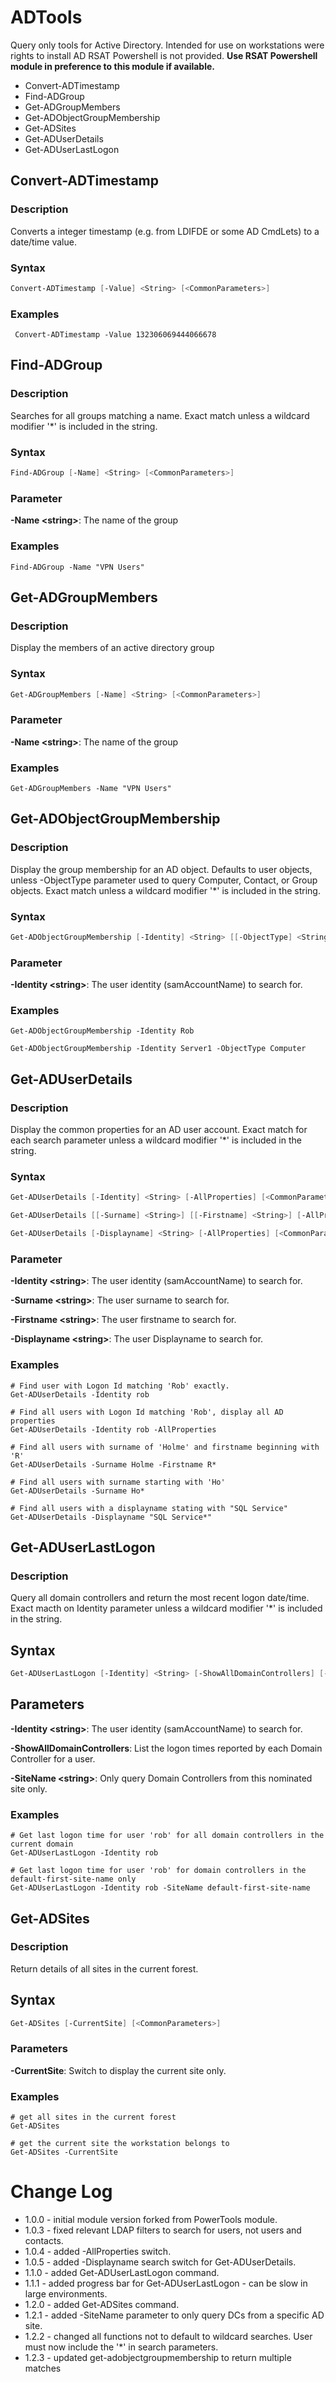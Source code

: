 # ADTools
Query only tools for Active Directory. Intended for use on workstations were rights to install AD RSAT Powershell is not provided. **Use RSAT Powershell module in preference to this module if available.**

- Convert-ADTimestamp
- Find-ADGroup
- Get-ADGroupMembers
- Get-ADObjectGroupMembership
- Get-ADSites
- Get-ADUserDetails
- Get-ADUserLastLogon

## Convert-ADTimestamp
### Description 
Converts a integer timestamp (e.g. from LDIFDE or some AD CmdLets) to a date/time value.

### Syntax
```PowerShell
Convert-ADTimestamp [-Value] <String> [<CommonParameters>]
```

### Examples
``` Convert-ADTimestamp -Value 132306069444066678```

## Find-ADGroup
### Description
Searches for all groups matching a name. Exact match unless a wildcard modifier '*' is included in the string.

### Syntax
```PowerShell
Find-ADGroup [-Name] <String> [<CommonParameters>]
```

### Parameter
__-Name \<string\>__: The name of the group

### Examples
```Find-ADGroup -Name "VPN Users"```

## Get-ADGroupMembers
### Description
Display the members of an active directory group

### Syntax
```PowerShell
Get-ADGroupMembers [-Name] <String> [<CommonParameters>]
```

### Parameter
__-Name \<string\>__: The name of the group

### Examples
```Get-ADGroupMembers -Name "VPN Users"```

## Get-ADObjectGroupMembership
### Description
Display the group membership for an AD object. Defaults to user objects, unless -ObjectType parameter used to query Computer, Contact, or Group objects. Exact match unless a wildcard modifier '*' is included in the string.

### Syntax
```PowerShell
Get-ADObjectGroupMembership [-Identity] <String> [[-ObjectType] <String>] [<CommonParameters>]
```

### Parameter
__-Identity \<string\>__: The user identity (samAccountName) to search for.

### Examples
```
Get-ADObjectGroupMembership -Identity Rob

Get-ADObjectGroupMembership -Identity Server1 -ObjectType Computer
```

## Get-ADUserDetails
### Description
Display the common properties for an AD user account. Exact match for each search parameter unless a wildcard modifier '*' is included in the string.

### Syntax
```PowerShell
Get-ADUserDetails [-Identity] <String> [-AllProperties] [<CommonParameters>]

Get-ADUserDetails [[-Surname] <String>] [[-Firstname] <String>] [-AllProperties] [<CommonParameters>]

Get-ADUserDetails [-Displayname] <String> [-AllProperties] [<CommonParameters>]
```

### Parameter
__-Identity \<string\>__: The user identity (samAccountName) to search for.

__-Surname \<string\>__: The user surname to search for.

__-Firstname \<string\>__: The user firstname to search for.

__-Displayname \<string\>__: The user Displayname to search for.


### Examples
```
# Find user with Logon Id matching 'Rob' exactly.
Get-ADUserDetails -Identity rob

# Find all users with Logon Id matching 'Rob', display all AD properties
Get-ADUserDetails -Identity rob -AllProperties

# Find all users with surname of 'Holme' and firstname beginning with 'R'
Get-ADUserDetails -Surname Holme -Firstname R*

# Find all users with surname starting with 'Ho' 
Get-ADUserDetails -Surname Ho*

# Find all users with a displayname stating with "SQL Service"
Get-ADUserDetails -Displayname "SQL Service*"
```


## Get-ADUserLastLogon
### Description
Query all domain controllers and return the most recent logon date/time. Exact macth on Identity parameter unless a wildcard modifier '*' is included in the string.

## Syntax
```PowerShell
Get-ADUserLastLogon [-Identity] <String> [-ShowAllDomainControllers] [-SiteName <String>] [<CommonParameters>]
```
## Parameters
__-Identity \<string\>__: The user identity (samAccountName) to search for.

__-ShowAllDomainControllers__: List the logon times reported by each Domain Controller for a user.

__-SiteName \<string\>__: Only query Domain Controllers from this nominated site only.

### Examples
```
# Get last logon time for user 'rob' for all domain controllers in the current domain
Get-ADUserLastLogon -Identity rob

# Get last logon time for user 'rob' for domain controllers in the default-first-site-name only
Get-ADUserLastLogon -Identity rob -SiteName default-first-site-name
```

## Get-ADSites
### Description
Return details of all sites in the current forest.

## Syntax
```PowerShell
Get-ADSites [-CurrentSite] [<CommonParameters>]
```

### Parameters
__-CurrentSite__: Switch to display the current site only.

### Examples
```
# get all sites in the current forest
Get-ADSites

# get the current site the workstation belongs to
Get-ADSites -CurrentSite
```

# Change Log
* 1.0.0 - initial module version forked from PowerTools module.
* 1.0.3 - fixed relevant LDAP filters to search for users, not users and contacts.
* 1.0.4 - added -AllProperties switch.
* 1.0.5 - added -Displayname search switch for Get-ADUserDetails.
* 1.1.0 - added Get-ADUserLastLogon command.
* 1.1.1 - added progress bar for Get-ADUserLastLogon - can be slow in large environments.
* 1.2.0 - added Get-ADSites command.
* 1.2.1 - added -SiteName parameter to only query DCs from a specific AD site.
* 1.2.2 - changed all functions not to default to wildcard searches. User must now include the '*' in search parameters.
* 1.2.3 - updated get-adobjectgroupmembership to return multiple matches
